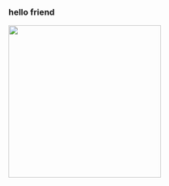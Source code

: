 ### hello friend

<img height="300px" src="https://user-images.githubusercontent.com/67444676/131235868-238d66d8-5bbc-48d0-a20f-a35899b486dd.gif" />
